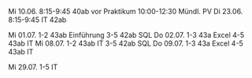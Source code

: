 Mi 10.06. 8:15-9:45 40ab vor Praktikum
10:00-12:30 Mündl. PV
Di 23.06. 8:15-9:45 IT 42ab

Mi 01.07.   1-2 43ab Einführung
            3-5 42ab SQL
Do 02.07.   1-3 43a Excel
            4-5 43ab IT
Mi 08.07.   1-2 43ab IT
            3-5 42ab SQL
Do 09.07.   1-3 43a Excel
            4-5 43ab IT

Mi 29.07.   1-5 IT
